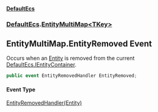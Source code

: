 #### [DefaultEcs](DefaultEcs.md 'DefaultEcs')
### [DefaultEcs](DefaultEcs.md#DefaultEcs 'DefaultEcs').[EntityMultiMap&lt;TKey&gt;](EntityMultiMap_TKey_.md 'DefaultEcs.EntityMultiMap<TKey>')

## EntityMultiMap<TKey>.EntityRemoved Event

Occurs when an [Entity](Entity.md 'DefaultEcs.Entity') is removed from the current [DefaultEcs.IEntityContainer](https://docs.microsoft.com/en-us/dotnet/api/DefaultEcs.IEntityContainer 'DefaultEcs.IEntityContainer').

```csharp
public event EntityRemovedHandler EntityRemoved;
```

#### Event Type
[EntityRemovedHandler(Entity)](EntityRemovedHandler(Entity).md 'DefaultEcs.EntityRemovedHandler(DefaultEcs.Entity)')